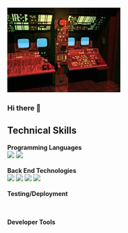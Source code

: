 ![github banner](controlRoomPic.jpeg)
### Hi there 👋


## Technical Skills
**Programming Languages**<br>
<img src="https://img.shields.io/badge/-Java-green?style=for-the-badge">
<img src="https://img.shields.io/badge/-JavaScript-yellow?style=for-the-badge">
<br><br>
**Back End Technologies**<br>
<img src="https://img.shields.io/badge/Node.js-339933?style=for-the-badge&logo=nodedotjs&logoColor=white">
<img src="https://img.shields.io/badge/Express.js-000000?style=for-the-badge&logo=express&logoColor=white">
<img src="https://img.shields.io/badge/MySQL-005C84?style=for-the-badge&logo=mysql&logoColor=white">
<img src="https://img.shields.io/badge/MongoDB-4EA94B?style=for-the-badge&logo=mongodb&logoColor=white">
<br><br>
**Testing/Deployment**<br>


<br><br>
**Developer Tools**<br>
<br><br>
